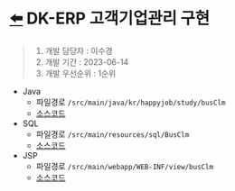 # [⬅️](../README.md) DK-ERP 고객기업관리 구현

> 1. 개발 담당자 : 이수경
> 2. 개발 기간 : 2023-06-14
> 3. 개발 우선순위 : 1순위



- Java
  - 파일경로 `/src/main/java/kr/happyjob/study/busClm`
  - [소스코드](../src/main/java/kr/happyjob/study/busClm)
- SQL
  - 파일경로 `/src/main/resources/sql/BusClm`
  - [소스코드](../src/main/resources/sql/BusClm)
- JSP
  - 파일경로 `/src/main/webapp/WEB-INF/view/busClm`
  - [소스코드](../src/main/webapp/WEB-INF/view/busClm)